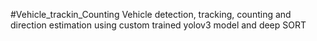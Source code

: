 #Vehicle_trackin_Counting
Vehicle detection, tracking, counting and direction estimation using custom trained yolov3 model and deep SORT

